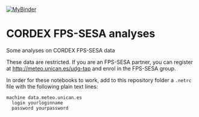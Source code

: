 [![MyBinder](https://img.shields.io/badge/launch-MyBinder-33cc33)](https://mybinder.org/v2/gh/jesusff/pyclimenv/main?urlpath=git-pull%3Frepo%3Dhttps%253A%252F%252Fgithub.com%252Fjesusff%252Ffps-sesa-analyses%26urlpath%3Dlab%252Ftree%252Ffps-sesa-analyses%252FWelcome.md%26branch%3Dmain)

# CORDEX FPS-SESA analyses
Some analyses on CORDEX FPS-SESA data

These data are restricted. If you are an FPS-SESA partner, you can register at http://meteo.unican.es/udg-tap and enrol in the FPS-SESA group.

In order for these notebooks to work, add to this repository folder a `.netrc` file with the following plain text lines:
```
machine data.meteo.unican.es
  login yourloginname
  password yourpassword
```
